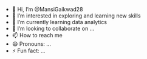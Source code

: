 - 👋 Hi, I’m @MansiGaikwad28
- 👀 I’m interested in exploring and learning new skills
- 🌱 I’m currently learning data analytics 
- 💞️ I’m looking to collaborate on ...
- 📫 How to reach me 
- 😄 Pronouns: ...
- ⚡ Fun fact: ...

<!---
MansiGaikwad28/MansiGaikwad28 is a ✨ special ✨ repository because its `README.md` (this file) appears on your GitHub profile.
You can click the Preview link to take a look at your changes.
--->
